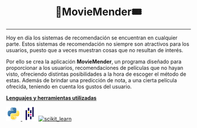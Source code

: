 <h1 align="center">🍿MovieMender🎟</h1>
<hr>

Hoy en día los sistemas de recomendación se encuentran en cualquier parte. Estos sistemas de recomendación no siempre son atractivos para los usuarios, puesto que a veces muestran cosas que no resultan de interés.

Por ello se crea la aplicación <b>MovieMender</b>, un programa diseñado para proporcionar a los usuarios, recomendaciones de películas que no hayan visto, ofreciendo distintas posibilidades a la hora de escoger el método de estas. Además de brindar una predicción de nota, a una cierta película ofrecida, teniendo en cuenta los gustos del usuario. 


<b><u>Lenguajes y herramientas utilizadas</u></b>

<a href="https://www.python.org" target="_blank"> <img src="https://raw.githubusercontent.com/devicons/devicon/master/icons/python/python-original.svg" alt="python" width="40" height="40"/> </a>
<a href="https://pandas.pydata.org/" target="_blank" rel="noreferrer"> <img src="https://raw.githubusercontent.com/devicons/devicon/2ae2a900d2f041da66e950e4d48052658d850630/icons/pandas/pandas-original.svg" alt="pandas" width="40" height="40"/></a>
<a href="https://scikit-learn.org/" target="_blank" rel="noreferrer"><a href="https://scikit-learn.org/" target="_blank" rel="noreferrer"> <img src="https://upload.wikimedia.org/wikipedia/commons/0/05/Scikit_learn_logo_small.svg" alt="scikit_learn" width="40" height="40"/> </a>
